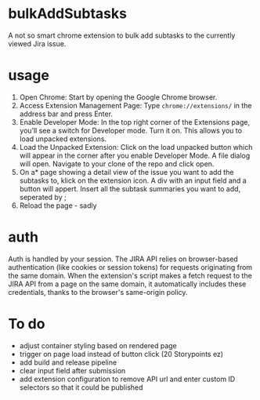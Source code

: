 # bulkAddSubtasks

A not so smart chrome extension to bulk add subtasks to the currently viewed Jira issue.

# usage

1. Open Chrome: Start by opening the Google Chrome browser.
2. Access Extension Management Page: Type `chrome://extensions/` in the address bar and press Enter.
3. Enable Developer Mode: In the top right corner of the Extensions page, you’ll see a switch for Developer mode. Turn it on. This allows you to load unpacked extensions.
4. Load the Unpacked Extension: Click on the load unpacked button which will appear in the corner after you enable Developer Mode. A file dialog will open. Navigate to your clone of the repo and click open.
5. On a\* page showing a detail view of the issue you want to add the subtasks to, klick on the extension icon. A div with an input field and a button will appert. Insert all the subtask summaries you want to add, seperated by ;
6. Reload the page - sadly

# auth

Auth is handled by your session. The JIRA API relies on browser-based authentication (like cookies or session tokens) for requests originating from the same domain. When the extension's script makes a fetch request to the JIRA API from a page on the same domain, it automatically includes these credentials, thanks to the browser's same-origin policy.

# To do

- adjust container styling based on rendered page
- trigger on page load instead of button click (20 Storypoints ez)
- add build and release pipeline
- clear input field after submission
- add extension configuration to remove API url and enter custom ID selectors so that it could be published
